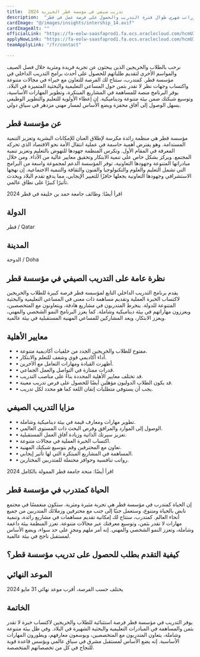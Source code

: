```yaml
---
title:  تدريب صيفي في مؤسسة قطر الخيرية 2024 
description:  "مزايا التدريب الصيفي مدفوع الأجر في قطر ممول بالكامل وراتب شهري طوال فترة التدريب والحصول علي فرصة عمل في قطر" 
cardImage: "@/images/insights/intership_14.avif" 
cardImageAlt: "" 
officialLink: "https://fa-eolw-saasfaprod1.fa.ocs.oraclecloud.com/hcmUI/CandidateExperience/en/sites/CX/requisitions" 
applyNowLink: "https://fa-eolw-saasfaprod1.fa.ocs.oraclecloud.com/hcmUI/CandidateExperience/en/sites/CX/requisitions" 
teamApplyLink: "/fr/contact"

---
```


نرحب بالطلاب والخريجين الذين يبحثون عن تجربة فريدة ومثرية خلال فصل الصيف والمواسم الأخرى لتقديم طلباتهم للحصول على أحدث برامج التدريب الداخلي في مؤسسة قطر. كمتدرب، ستتاح لك الفرصة للتعاون مع خبراء في مجالات متنوعة واكتساب وجهات نظر لا تقدر بثمن حول المساعي التعليمية والبحثية المتميزة في البلاد. يوفر البرنامج منصة للمساهمة في المشاريع المبتكرة، وتطوير المهارات الأساسية، وتوسيع شبكتك ضمن بيئة متنوعة وديناميكية. إن إعطاء الأولوية للتعليم والتطوير الوظيفي يسهل الوصول إلى آفاق محفزة ويضع الأساس لمسار مهني مزدهر في سياق دولي.

## عن مؤسسة قطر

مؤسسة قطر هي منظمة رائدة مكرسة لإطلاق العنان للإمكانات البشرية وتعزيز التنمية المستدامة. وهو يفترض أهمية حاسمة في عملية انتقال الأمة نحو الاقتصاد الذي تحركه المعرفة في المقام الأول. وتكرس المنظمة جهودها للنهوض بالتعليم وتعزيز تنمية المجتمع. ويركز بشكل خاص على تنمية الابتكار وتحقيق معايير عالية من الأداء. ومن خلال مبادراتها المتنوعة وجهودها التعاونية، توفر المؤسسة الدعم لمجموعة واسعة من البرامج التي تشمل التعليم والعلوم والتكنولوجيا والفنون والثقافة والتنمية الاجتماعية. إن نهجها الاستشرافي وجهودها التعاونية يجعلها حافزًا للتغيير الإيجابي، مما يدفع تقدم البلاد ويحدث تأثيرًا كبيرًا على نطاق عالمي.

اقرأ أيضًا: وظائف جامعة حمد بن خليفة في قطر 2024

## الدولة

قطر / Qatar

## المدينة

الدوحة / Doha

## نظرة عامة على التدريب الصيفي في مؤسسة قطر

يقدم برنامج التدريب الداخلي التابع لمؤسسة قطر فرصة كبيرة للطلاب والخريجين لاكتساب الخبرة العملية وتقديم مساهمة ذات معنى في المساعي التعليمية والبحثية المتنوعة للدولة. ينخرط المتدربون في مشاريع هادفة، ويتعاونون مع المتخصصين، ويعززون مهاراتهم في بيئة ديناميكية وشاملة. كما يعزز البرنامج النمو الشخصي والمهني، ويعزز الابتكار، ويعد المشاركين للمساعي المهنية المستقبلية في بيئة عالمية.

## معايير الأهلية

- • مفتوح للطلاب والخريجين الجدد من خلفيات أكاديمية متنوعة.
- • أداء أكاديمي قوي وشغف للتعلم والابتكار.
- • أظهرت القيادة ومهارات التعامل مع الآخرين.
- • قدرات ممتازة في التواصل والعمل الجماعي.
- • قد تختلف معايير الأهلية المحددة بناءً على مناصب التدريب.
- • قد يكون الطلاب الدوليون مؤهلين أيضًا للحصول على فرص تدريب معينة.
- • يجب أن يستوفي متطلبات إتقان اللغة كما هو محدد لكل تدريب.

## مزايا التدريب الصيفي

- • تطوير مهارات ومعارف قيمة في بيئة ديناميكية وشاملة.
- • الوصول إلى الموارد والمرافق وفرص البحث ذات المستوى العالمي.
- • تعزيز سيرتك الذاتية وزيادة آفاق العمل المستقبلية.
- • اكتساب الخبرة العملية في مجالات متنوعة.
- • تعاون مع المحترفين وقم بتوسيع شبكتك المهنية.
- • المساهمة في المشاريع المبتكرة التي لها تأثير إيجابي.
- • رواتب تنافسية وحوافز محتملة للمتدربين المختارين.

اقرأ أيضًا: منحة جامعة قطر الممولة بالكامل 2024

## الحياة كمتدرب في مؤسسة قطر

إن الحياة كمتدرب في مؤسسة قطر هي تجربة مثيرة ومثرية. ستكون منغمسًا في مجتمع نابض بالحياة ومتنوع، وستعمل جنبًا إلى جنب مع محترفين وزملائك المتدربين من جميع أنحاء العالم. كمتدرب، ستتاح لك إمكانية تقديم مساهمات في مشاريع رائدة، وتنمية مهارات لا تقدر بثمن، وتوسيع معرفتك عبر مجالات متنوعة. تعزز المنظمة بيئة داعمة وشاملة، وتعزز النمو الشخصي والمهني. إنه أمر ملهم ومجزٍ على حد سواء، ويضع الأساس لمستقبل ناجح في بيئة عالمية.

## كيفية التقدم بطلب للحصول على تدريب مؤسسة قطر؟

## الموعد النهائي

يختلف حسب الفرصة، أقرب موعد نهائي 31 مايو 2024

## الخاتمة

يوفر التدريب في مؤسسة قطر فرصة استثنائية للطلاب والخريجين لاكتساب خبرة لا تقدر بثمن والمساهمة في المبادرات التعليمية والبحثية الشهيرة في البلاد. وفي ظل بيئة متنوعة وشاملة، يتعاون المتدربون مع المتخصصين، ويوسعون معارفهم، ويطورون المهارات الأساسية. إنه يضع الأساس لمستقبل مشرق في سياق عالمي ويؤسس قاعدة قوية للنجاح في كل من تخصصاتهم المتخصصة.

